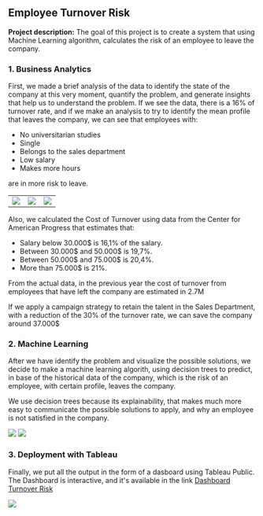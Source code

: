 ## Employee Turnover Risk

**Project description:** The goal of this project is to create a system that using Machine Learning algorithm, calculates the risk of an employee to leave the company.

### 1. Business Analytics

First, we made a brief analysis of the data to identify the state of the company at this very moment, quantify the problem, and generate insights that help us to understand the problem.
If we see the data, there is a 16% of turnover rate, and if we make an analysis to try to identify the mean profile that leaves the company, we can see that employees with:

- No universitarian studies
- Single
- Belongs to the sales department
- Low salary
- Makes more hours

are in more risk to leave.

| | | |
|:-------------------------:|:-------------------------:|:-------------------------:|
| ![](https://github.com/multivacs/portfolio/images/employee_turnover_risk/ba_1.png?raw=true) |  ![](https://github.com/multivacs/portfolio//images/employee_turnover_risk/ba_2.png?raw=true) | ![](https://github.com/multivacs/portfolio//images/employee_turnover_risk/ba_3.png?raw=true) |


Also, we calculated the Cost of Turnover using data from the Center for American Progress that estimates that:
- Salary below 30.000$ is 16,1% of the salary.
- Between 30.000$ and 50.000$ is 19,7%.
- Between 50.000$ and 75.000$ is 20,4%.
- More than 75.000$ is 21%.

From the actual data, in the previous year the cost of turnover from employees that have left the company are estimated in 2.7M

If we apply a campaign strategy to retain the talent in the Sales Department, with a reduction of the 30% of the turnover rate, we can save the company around 37.000$


### 2. Machine Learning

After we have identify the problem and visualize the possible solutions, we decide to make a machine learning algorith, using decision trees to predict, in base of the historical data of the company, which is the risk of an employee, with certain profile, leaves the company.

We use decision trees because its explainability, that makes much more easy to communicate the possible solutions to apply, and why an employee is not satisfied in the company.

![](https://github.com/multivacs/portfolio//images/employee_turnover_risk/ml.png?raw=true)
![](https://github.com/multivacs/portfolio//images/employee_turnover_risk/ml_2.png?raw=true)


### 3. Deployment with Tableau

Finally, we put all the output in the form of a dasboard using Tableau Public.
The Dashboard is interactive, and it's available in the link [Dashboard Turnover Risk](https://public.tableau.com/views/DashboardRiesgoFuga/Dashboard1?:language=es-ES&publish=yes&:sid=&:display_count=n&:origin=viz_share_link)

![](https://github.com/multivacs/portfolio//images/employee_turnover_risk/Dashboard.png?raw=true)
